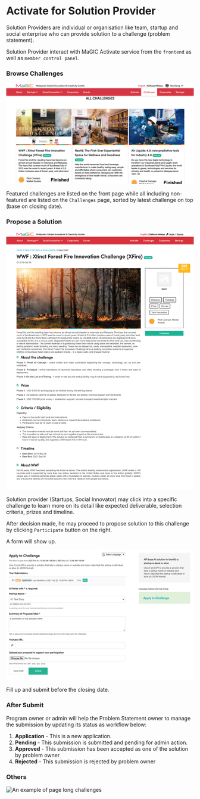 # Activate for Solution Provider

Solution Providers are individual or organisation like team, startup and social enterprise who can provide solution to a challenge \(problem statement\).

Solution Provider interact with MaGIC Activate service from the `frontend` as well as `member control panel`.

### Browse Challenges

![Challenge directory on frontend](../../../.gitbook/assets/screenshot-2021-03-01-at-6.25.44-pm.png)

Featured challenges are listed on the front page while all including non-featured are listed on the `Challenges` page, sorted by latest challenge on top \(base on closing date\).

### Propose a Solution

![Click the Participate button to propose your solution](../../../.gitbook/assets/magic-dev-.png)

Solution provider \(Startups, Social Innovator\) may click into a specific challenge to learn more on its detail like expected deliverable, selection criteria, prizes and timeline. 

After decision made, he may proceed to propose solution to this challenge by clicking `Participate` button on the right.

A form will show up.

![Example of challenge participation form](../../../.gitbook/assets/screenshot-2021-02-22-at-3.19.41-pm.png)

Fill up and submit before the closing date.

### After Submit

Program owner or admin will help the Problem Statement owner to manage the submission by updating its status as workflow below:

1. **Application** - This is a new application.
2. **Pending** - This submission is submitted and pending for admin action.
3. **Approved** - This submission has been accepted as one of the solution by problem owner
4. **Rejected** - This submission is rejected by problem owner

### Others

![An example of page long challenges](../../../.gitbook/assets/magic-central.png)

